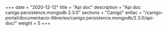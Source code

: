 +++
date        = "2020-12-12"
title       = "Api doc"
description = "Api doc canigo.persistence.mongodb 2.3.0"
sections    = "Canigó"
enllac		= "/canigo-portal/documentacio-llibreries/canigo.persistence.mongodb/2.3.0/api-doc/"
weight		= 5
+++
